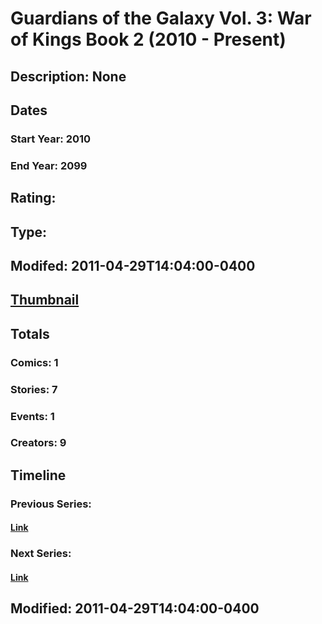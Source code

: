 # Guardians of the Galaxy Vol. 3: War of Kings Book 2 (2010 - Present)
## Description: None
## Dates
### Start Year: 2010
### End Year: 2099
## Rating: 
## Type: 
## Modifed: 2011-04-29T14:04:00-0400
## [Thumbnail](http://i.annihil.us/u/prod/marvel/i/mg/a/b0/4bacadcc6cfcc.jpg)
## Totals
### Comics: 1
### Stories: 7
### Events: 1
### Creators: 9
## Timeline
### Previous Series: 
#### [Link]()
### Next Series: 
#### [Link]()
## Modified: 2011-04-29T14:04:00-0400